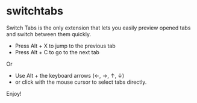 # switchtabs

Switch Tabs is the only extension that lets you easily preview opened tabs and switch between them quickly. 

- Press Alt + X to jump to the previous tab
- Press Alt + C to go to the next tab

Or 

- Use Alt + the keyboard arrows (←, →, ↑, ↓)
- or click with the mouse cursor to select tabs directly.

Enjoy!
